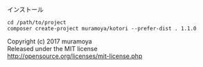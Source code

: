 インストール

```
cd /path/to/project
composer create-project muramoya/kotori --prefer-dist . 1.1.0
```

Copyright (c) 2017 muramoya  
Released under the MIT license  
http://opensource.org/licenses/mit-license.php
